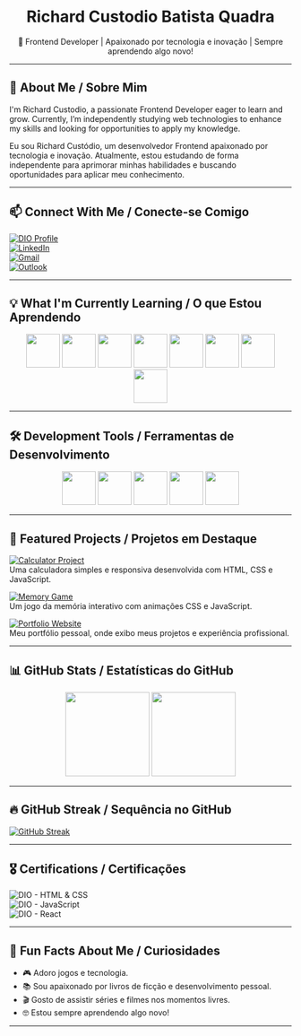 <!-- Profile Header / Cabeçalho do Perfil -->
<h1 align="center">
    <br>
    Richard Custodio Batista Quadra  
</h1>

<!-- Bio Rápida -->
<p align="center">
    🚀 Frontend Developer | Apaixonado por tecnologia e inovação | Sempre aprendendo algo novo!
</p>

---

## 🚀 About Me / Sobre Mim  
I'm Richard Custodio, a passionate Frontend Developer eager to learn and grow. Currently, I’m independently studying web technologies to enhance my skills and looking for opportunities to apply my knowledge.  

Eu sou Richard Custódio, um desenvolvedor Frontend apaixonado por tecnologia e inovação. Atualmente, estou estudando de forma independente para aprimorar minhas habilidades e buscando oportunidades para aplicar meu conhecimento.  

---

## 📫 Connect With Me / Conecte-se Comigo  

[![DIO Profile](https://img.shields.io/badge/-My%20DIO%20Profile-070808?style=for-the-badge&logo=gitbook&logoColor=white)](https://www.dio.me/users/rc.custodio078)  
[![LinkedIn](https://img.shields.io/badge/LinkedIn-0077B5?style=for-the-badge&logo=linkedin&logoColor=white)](https://www.linkedin.com/in/richard-custodio-batista-quadra-279391312/)  
[![Gmail](https://img.shields.io/badge/Gmail-D14836?style=for-the-badge&logo=gmail&logoColor=white)](mailto:rc.custodio078@gmail.com)  
[![Outlook](https://img.shields.io/badge/Outlook-0078D4?style=for-the-badge&logo=microsoft-outlook&logoColor=white)](mailto:rc.custodio@outlook.com)  

---

## 💡 What I'm Currently Learning / O que Estou Aprendendo  

<p align="center">
  <img src="https://cdn.jsdelivr.net/gh/devicons/devicon@latest/icons/html5/html5-original.svg" width="60px"/>
  <img src="https://cdn.jsdelivr.net/gh/devicons/devicon@latest/icons/css3/css3-original.svg" width="60px"/>
  <img src="https://cdn.jsdelivr.net/gh/devicons/devicon@latest/icons/javascript/javascript-original.svg" width="60px"/>
  <img src="https://cdn.jsdelivr.net/gh/devicons/devicon@latest/icons/react/react-original-wordmark.svg" width="60px"/>
  <img src="https://cdn.jsdelivr.net/gh/devicons/devicon@latest/icons/typescript/typescript-original.svg" width="60px"/>
  <img src="https://cdn.jsdelivr.net/gh/devicons/devicon@latest/icons/nodejs/nodejs-original-wordmark.svg" width="60px"/>
  <img src="https://cdn.jsdelivr.net/gh/devicons/devicon@latest/icons/redux/redux-original.svg" width="60px"/>
  <img src="https://cdn.jsdelivr.net/gh/devicons/devicon@latest/icons/tailwindcss/tailwindcss-original-wordmark.svg" width="60px"/>
</p>

---

## 🛠 Development Tools / Ferramentas de Desenvolvimento   

<p align="center">
  <img src="https://cdn.jsdelivr.net/gh/devicons/devicon@latest/icons/vscode/vscode-original.svg" width="60px"/>
  <img src="https://cdn.jsdelivr.net/gh/devicons/devicon@latest/icons/git/git-original.svg" width="60px"/>
  <img src="https://cdn.jsdelivr.net/gh/devicons/devicon@latest/icons/github/github-original.svg" width="60px"/>
  <img src="https://cdn.jsdelivr.net/gh/devicons/devicon@latest/icons/figma/figma-original.svg" width="60px"/>
  <img src="https://cdn.jsdelivr.net/gh/devicons/devicon@latest/icons/trello/trello-plain-wordmark.svg" width="60px"/>
</p>

---

## 🌟 Featured Projects / Projetos em Destaque  

[![Calculator Project](https://img.shields.io/badge/🔢%20Calculator%20Project-000?style=for-the-badge)](https://github.com/richardcustodio/calculator)  
Uma calculadora simples e responsiva desenvolvida com HTML, CSS e JavaScript.  

[![Memory Game](https://img.shields.io/badge/🧠%20Memory%20Game-000?style=for-the-badge)](https://github.com/richardcustodio/memory-game)  
Um jogo da memória interativo com animações CSS e JavaScript.  

[![Portfolio Website](https://img.shields.io/badge/🌐%20Portfolio%20Website-000?style=for-the-badge)](https://github.com/richardcustodio/portfolio)  
Meu portfólio pessoal, onde exibo meus projetos e experiência profissional.  

---

## 📊 GitHub Stats / Estatísticas do GitHub  

<div align="center">
    <img src="https://github-readme-stats.vercel.app/api?username=richardcustodio&show_icons=true&theme=tokyonight" height="150px">
    <img src="https://github-readme-stats.vercel.app/api/top-langs/?username=richardcustodio&layout=compact&theme=tokyonight" height="150px">
</div>  

---

## 🔥 GitHub Streak / Sequência no GitHub  

[![GitHub Streak](https://streak-stats.demolab.com?user=richardcustodio&theme=tokyonight&hide_border=true)](https://git.io/streak-stats)  

---

## 🎖 Certifications / Certificações  

![DIO - HTML & CSS](https://img.shields.io/badge/DIO-HTML%20&%20CSS-green?style=for-the-badge)  
![DIO - JavaScript](https://img.shields.io/badge/DIO-JavaScript-yellow?style=for-the-badge)  
![DIO - React](https://img.shields.io/badge/DIO-React-blue?style=for-the-badge)  

---

## 📌 Fun Facts About Me / Curiosidades  

- 🎮 Adoro jogos e tecnologia.  
- 📚 Sou apaixonado por livros de ficção e desenvolvimento pessoal.  
- 🎬 Gosto de assistir séries e filmes nos momentos livres.  
- 🤓 Estou sempre aprendendo algo novo!  

---
